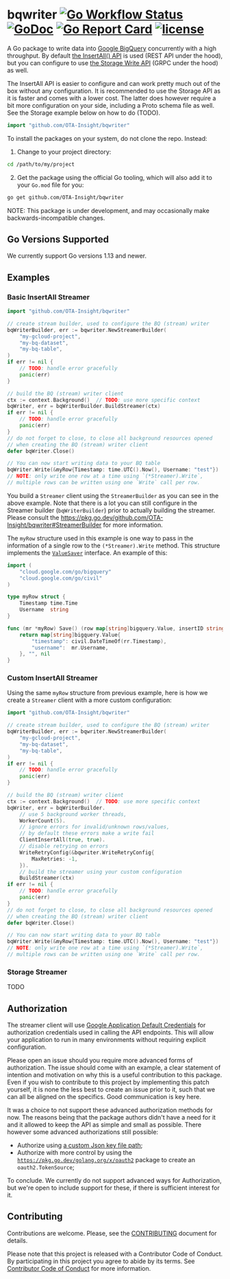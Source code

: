 # bqwriter [![Go Workflow Status](https://github.com/OTA-Insight/bqwriter/workflows/Go/badge.svg)](https://github.com/OTA-Insight/bqwriter/actions/workflows/go.yml)&nbsp;[![GoDoc](https://godoc.org/github.com/OTA-Insight/bqwriter?status.svg)](https://godoc.org/github.com/OTA-Insight/bqwriter)&nbsp;[![Go Report Card](https://goreportcard.com/badge/github.com/OTA-Insight/bqwriter)](https://goreportcard.com/report/github.com/OTA-Insight/bqwriter)&nbsp;[![license](https://img.shields.io/github/license/OTA-Insight/bqwriter.svg)](https://github.com/OTA-Insight/bqwriter/blob/master/LICENSE.txt)

A Go package to write data into [Google BigQuery](https://cloud.google.com/bigquery/)
concurrently with a high throughput. By default [the InsertAll() API](https://cloud.google.com/bigquery/streaming-data-into-bigquery)
is used (REST API under the hood), but you can configure to use [the Storage Write API](https://cloud.google.com/bigquery/docs/write-api) (GRPC under the hood) as well.

The InsertAll API is easier to configure and can work pretty much out of the box without any configuration.
It is recommended to use the Storage API as it is faster and comes with a lower cost. The latter does however
require a bit more configuration on your side, including a Proto schema file as well. See the Storage example below on how to do (TODO).

```go
import "github.com/OTA-Insight/bqwriter"
```

To install the packages on your system, do not clone the repo. Instead:

1. Change to your project directory:

```bash
cd /path/to/my/project
```

2. Get the package using the official Go tooling, which will also add it to your `Go.mod` file for you:

```bash
go get github.com/OTA-Insight/bqwriter
```

NOTE: This package is under development, and may occasionally make backwards-incompatible changes.

## Go Versions Supported

We currently support Go versions 1.13 and newer.

## Examples

### Basic InsertAll Streamer

```go
import "github.com/OTA-Insight/bqwriter"

// create stream builder, used to configure the BQ (stream) writer
bqWriterBuilder, err := bqwriter.NewStreamerBuilder(
    "my-gcloud-project",
    "my-bq-dataset",
    "my-bq-table",
)
if err != nil {
    // TODO: handle error gracefully
    panic(err)
}

// build the BQ (stream) writer client
ctx := context.Background()  // TODO: use more specific context
bqWriter, err = bqWriterBuilder.BuildStreamer(ctx)
if err != nil {
    // TODO: handle error gracefully
    panic(err)
}
// do not forget to close, to close all background resources opened
// when creating the BQ (stream) writer client
defer bqWriter.Close()

// You can now start writing data to your BQ table
bqWriter.Write(&myRow{Timestamp: time.UTC().Now(), Username: "test"})
// NOTE: only write one row at a time using `(*Streamer).Write`,
// multiple rows can be written using one `Write` call per row.
```

You build a `Streamer` client using the `StreamerBuilder` as you can see in the above example.
Note that there is a lot you can still configure in the Streamer builder (`bqWriterBuilder`) prior to actually
building the streamer. Please consult the <https://pkg.go.dev/github.com/OTA-Insight/bqwriter#StreamerBuilder> for more information.

The `myRow` structure used in this example is one way to pass in the information of a single row to the `(*Streamer).Write` method.
This structure implements the [`ValueSaver`](https://pkg.go.dev/cloud.google.com/go/bigquery#ValueSaver) interface. An example of this:

```go
import (
	"cloud.google.com/go/bigquery"
	"cloud.google.com/go/civil"
)

type myRow struct {
	Timestamp time.Time
	Username  string
}

func (mr *myRow) Save() (row map[string]bigquery.Value, insertID string, err error) {
	return map[string]bigquery.Value{
		"timestamp": civil.DateTimeOf(rr.Timestamp),
		"username":  mr.Username,
	}, "", nil
}
```

### Custom InsertAll Streamer

Using the same `myRow` structure from previous example,
here is how we create a `Streamer` client with a more
custom configuration:

```go
import "github.com/OTA-Insight/bqwriter"

// create stream builder, used to configure the BQ (stream) writer
bqWriterBuilder, err := bqwriter.NewStreamerBuilder(
    "my-gcloud-project",
    "my-bq-dataset",
    "my-bq-table",
)
if err != nil {
    // TODO: handle error gracefully
    panic(err)
}

// build the BQ (stream) writer client
ctx := context.Background()  // TODO: use more specific context
bqWriter, err = bqWriterBuilder.
    // use 5 background worker threads,
    WorkerCount(5).
    // ignore errors for invalid/unknown rows/values,
    // by default these errors make a write fail
    ClientInsertAll(true, true).
    // disable retrying on errors
    WriteRetryConfig(&bqwriter.WriteRetryConfig{
        MaxRetries: -1,
    }).
    // build the streamer using your custom configuration
    BuildStreamer(ctx)
if err != nil {
    // TODO: handle error gracefully
    panic(err)
}
// do not forget to close, to close all background resources opened
// when creating the BQ (stream) writer client
defer bqWriter.Close()

// You can now start writing data to your BQ table
bqWriter.Write(&myRow{Timestamp: time.UTC().Now(), Username: "test"})
// NOTE: only write one row at a time using `(*Streamer).Write`,
// multiple rows can be written using one `Write` call per row.
```

### Storage Streamer

TODO

## Authorization

The streamer client will use [Google Application Default Credentials](https://developers.google.com/identity/protocols/application-default-credentials) for authorization credentials used in calling the API endpoints.
This will allow your application to run in many environments without requiring explicit configuration.

Please open an issue should you require more advanced forms of authorization. The issue should come with an example,
a clear statement of intention and motivation on why this is a useful contribution to this package. Even if you wish
to contribute to this project by implementing this patch yourself, it is none the less best to create an issue prior to it,
such that we can all be aligned on the specifics. Good communication is key here.

It was a choice to not support these advanced authorization methods for now. The reasons being that the package
authors didn't have a need for it and it allowed to keep the API as simple and small as possible. There however some
advanced authorizations still possible:

- Authorize using [a custom Json key file path](https://cloud.google.com/iam/docs/creating-managing-service-account-keys);
- Authorize with more control by using the [`https://pkg.go.dev/golang.org/x/oauth2`](https://pkg.go.dev/golang.org/x/oauth2) package
  to create an `oauth2.TokenSource`;

To conclude. We currently do not support advanced ways for Authorization, but we're open to include support for these,
if there is sufficient interest for it.

## Contributing

Contributions are welcome. Please, see the [CONTRIBUTING](/CONTRIBUTING.md) document for details.

Please note that this project is released with a Contributor Code of Conduct.
By participating in this project you agree to abide by its terms.
See [Contributor Code of Conduct](/CONTRIBUTING.md#contributor-code-of-conduct) for more information.
